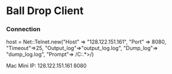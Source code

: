 Ball Drop Client
======


### Connection
host = Net::Telnet.new("Host" => "128.122.151.161", "Port" => 8080, "Timeout"=>25, "Output_log"=>"output_log.log", "Dump_log"=> "dump_log.log", "Prompt"=> /C:.*>/)

Mac Mini IP: 128.122.151.161 8080